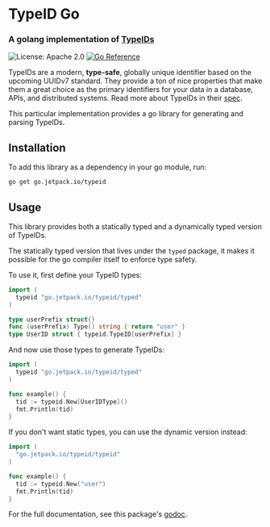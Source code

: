 # TypeID Go
### A golang implementation of [TypeIDs](https://github.com/jetpack-io/typeid)
![License: Apache 2.0](https://img.shields.io/github/license/jetpack-io/typeid-go) [![Go Reference](https://pkg.go.dev/badge/go.jetpack.io/typeid.svg)](https://pkg.go.dev/go.jetpack.io/typeid)

TypeIDs are a modern, **type-safe**, globally unique identifier based on the upcoming
UUIDv7 standard. They provide a ton of nice properties that make them a great choice
as the primary identifiers for your data in a database, APIs, and distributed systems.
Read more about TypeIDs in their [spec](https://github.com/jetpack-io/typeid).

This particular implementation provides a go library for generating and parsing TypeIDs.

## Installation

To add this library as a dependency in your go module, run:

```bash
go get go.jetpack.io/typeid
```

## Usage
This library provides both a statically typed and a dynamically typed version of TypeIDs.

The statically typed version that lives under the `typed` package, it makes it possible for
the go compiler itself to enforce type safety.

To use it, first define your TypeID types:

```go
import (
  typeid "go.jetpack.io/typeid/typed"
)

type userPrefix struct{}
func (userPrefix) Type() string { return "user" }
type UserID struct { typeid.TypeID[userPrefix] }
```

And now use those types to generate TypeIDs:

```go
import (
  typeid "go.jetpack.io/typeid/typed"
)

func example() {
  tid := typeid.New[UserIDType]()
  fmt.Println(tid)
}
```

If you don't want static types, you can use the dynamic version instead:
  
```go
import (
  "go.jetpack.io/typeid/typeid"
)

func example() {
  tid := typeid.New("user")
  fmt.Println(tid)
}
```

For the full documentation, see this package's [godoc](https://pkg.go.dev/go.jetpack.io/typeid).